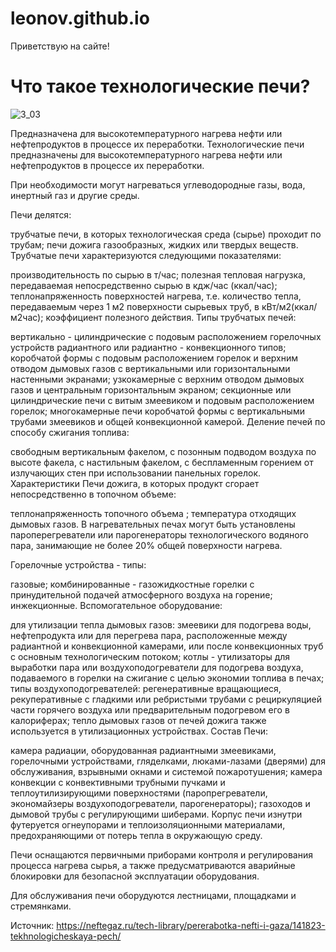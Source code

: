 # leonov.github.io
Приветствую на сайте!
# Что такое технологические печи?
![3_03](https://github.com/user-attachments/assets/7a27f761-ba7a-428d-82ab-989f462446fb)

Предназначена для высокотемпературного нагрева нефти или нефтепродуктов в процессе их переработки.
Технологические печи предназначены для высокотемпературного нагрева нефти или нефтепродуктов в процессе их переработки.

При необходимости могут нагреваться углеводородные газы, вода, инертный газ и другие среды.

Печи делятся:

трубчатые печи, в которых технологическая среда (сырье) проходит по трубам;
печи дожига газообразных, жидких или твердых веществ.
Трубчатые печи характеризуются следующими показателями:

производительность по сырью в т/час;
полезная тепловая нагрузка, передаваемая непосредственно сырью в кдж/час (ккал/час);
теплонапряженность поверхностей нагрева, т.е. количество тепла, передаваемым через 1 м2 поверхности сырьевых труб, в кВт/м2(ккал/м2час);
коэффициент полезного действия.
Типы трубчатых печей:

вертикально - цилиндрические с подовым расположением горелочных устройств радиантного или радиантно - конвекционного типов;
коробчатой формы с подовым расположением горелок и верхним отводом дымовых газов с вертикальными или горизонтальными настенными экранами;
узкокамерные с верхним отводом дымовых газов и центральным горизонтальным экраном;
секционные или цилиндрические печи с витым змеевиком и подовым расположением горелок;
многокамерные печи коробчатой формы с вертикальными трубами змеевиков и общей конвекционной камерой.
Деление печей по способу сжигания топлива:

свободным вертикальным факелом,
с позонным подводом воздуха по высоте факела,
с настильным факелом,
с беспламенным горением от излучающих стен при использовании панельных горелок.
Характеристики Печи дожига, в которых продукт сгорает непосредственно в топочном объеме:

теплонапряженность топочного объема ;
температура отходящих дымовых газов.
В нагревательных печах могут быть установлены пароперегреватели или парогенераторы технологического водяного пара, занимающие не более 20% общей поверхности нагрева.

Горелочные устройства - типы:


газовые;
комбинированные - газожидкостные горелки с принудительной подачей атмосферного воздуха на горение;
инжекционные.
Вспомогательное оборудование:


для утилизации тепла дымовых газов: змеевики для подогрева воды, нефтепродукта или для перегрева пара, расположенные между радиантной и конвекционной камерами, или после конвекционных труб с основным технологическим потоком;
котлы - утилизаторы для выработки пара или воздухоподогреватели для подогрева воздуха, подаваемого в горелки на сжигание с целью экономии топлива в печах;
типы воздухоподогревателей: регенеративные вращающиеся, рекуперативные с гладкими или ребристыми трубами с рециркуляцией части горячего воздуха или предварительным подогревом его в калориферах;
тепло дымовых газов от печей дожига также используется в утилизационных устройствах.
Состав Печи:

камера радиации, оборудованная радиантными змеевиками, горелочными устройствами, гляделками, люками-лазами (дверями) для обслуживания, взрывными окнами и системой пожаротушения;
камера конвекции с конвективными трубными пучками и теплоутилизирующими поверхностями (паропрегреватели, экономайзеры воздухоподогреватели, парогенераторы);
газоходов и дымовой трубы с регулирующими шиберами.
Корпус печи изнутри футеруется огнеупорами и теплоизоляционными материалами, предохраняющими от потерь тепла в окружающую среду.

Печи оснащаются первичными приборами контроля и регулирования процесса нагрева сырья, а также предусматриваются аварийные блокировки для безопасной эксплуатации оборудования.

Для обслуживания печи оборудуются лестницами, площадками и стремянками.



Источник: https://neftegaz.ru/tech-library/pererabotka-nefti-i-gaza/141823-tekhnologicheskaya-pech/
